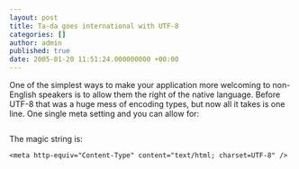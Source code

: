 ```yaml
---
layout: post
title: Ta-da goes international with UTF-8
categories: []
author: admin
published: true
date: 2005-01-20 11:51:24.000000000 +00:00
---
```

<p>One of the simplest ways to make your application more welcoming to non-English speakers is to allow them the right of the native language. Before <span class="caps">UTF</span>-8 that was a huge mess of encoding types, but now all it takes is one line. One single meta setting and you can allow for:</p>
<p><img src="http://web.rubyonrails.com/pictures/tadalistsutf8.png" alt="" /></p>
<p>The magic string is:</p>
<code>&lt;meta http-equiv="Content-Type" content="text/html; charset=UTF-8" /&gt;</code>